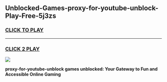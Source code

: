 
## Unblocked-Games-proxy-for-youtube-unblock-Play-Free-5j3zs
<h3>
<a href="https://premium76.site?title=proxy-for-youtube-unblock&ref=20M">CLICK TO PLAY</a></h3>
<hr>

<h3>
<a href="https://premium76.site?title=proxy-for-youtube-unblock&ref=20M">CLICK 2 PLAY</a>
  
</h3>

<a href="https://premium76.site?title=proxy-for-youtube-unblock&ref=19M"><img src="https://clearcache.store/games.png"></a>


**proxy-for-youtube-unblock games unblocked: Your Gateway to Fun and Accessible Online Gaming**
